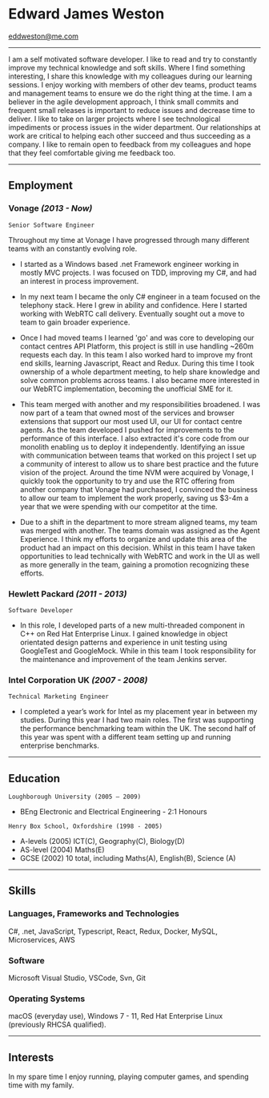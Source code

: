 # Edward James Weston
[eddweston@me.com](mailto:eddweston@me.com)

***

I am a self motivated software developer. I like to read and try to constantly improve my technical knowledge and soft skills. Where I find something interesting, I share this knowledge with my colleagues during our learning sessions. I enjoy working with members of other dev teams, product teams and management teams to ensure we do the right thing at the time. I am a believer in the agile development approach, I think small commits and frequent small releases is important to reduce issues and decrease time to deliver. I like to take on larger projects where I see technological impediments or process issues in the wider department. Our relationships at work are critical to helping each other succeed and thus succeeding as a company. I like to remain open to feedback from my colleagues and hope that they feel comfortable giving me feedback too.

***

## Employment

### Vonage _(2013 - Now)_

 `Senior Software Engineer`

Throughout my time at Vonage I have progressed through many different teams with an constantly evolving role.

- I started as a Windows based .net Framework engineer working in mostly MVC projects. I was focused on TDD, improving my C#, and had an interest in process improvement.

- In my next team I became the only C# engineer in a team focused on the telephony stack. Here I grew in ability and confidence. Here I started working with WebRTC call delivery. Eventually sought out a move to team to gain broader experience.

- Once I had moved teams I learned 'go' and was core to developing our contact centres API Platform, this project is still in use handling ~260m requests each day. In this team I also worked hard to improve my front end skills, learning Javascript, React and Redux. During this time I took ownership of a whole department meeting, to help share knowledge and solve common problems across teams. I also became more interested in our WebRTC implementation, becoming the unofficial SME for it.

- This team merged with another and my responsibilities broadened. I was now part of a team that owned most of the services and browser extensions that support our most used UI, our UI for contact centre agents. As the team developed I pushed for improvements to the performance of this interface. I also extracted it's core code from our monolith enabling us to deploy it independently. Identifying an issue with communication between teams that worked on this project I set up a community of interest to allow us to share best practice and the future vision of the project. Around the time NVM were acquired by Vonage, I quickly took the opportunity to try and use the RTC offering from another company that Vonage had purchased, I convinced the business to allow our team to implement the work properly, saving us $3-4m a year that we were spending with our competitor at the time.

- Due to a shift in the department to more stream aligned teams, my team was merged with another. The teams domain was assigned as the Agent Experience. I think my efforts to organize and update this area of the product had an impact on this decision. Whilst in this team I have taken opportunities to lead technically with WebRTC and work in the UI as well as more generally in the team, gaining a promotion recognizing these efforts.

### Hewlett Packard _(2011 - 2013)_

`Software Developer`

- In this role, I developed parts of a new multi-threaded component in C++ on Red Hat Enterprise Linux. I gained knowledge in object orientated design patterns and experience in unit testing using GoogleTest and GoogleMock. While in this team I took responsibility for the maintenance and improvement of the team Jenkins server.

### Intel Corporation UK _(2007 - 2008)_

`Technical Marketing Engineer`

- I completed a year’s work for Intel as my placement year in between my studies. During this year I had two main roles. The first was supporting the performance benchmarking team within the UK. The second half of this year was spent with a different team setting up and running enterprise benchmarks.

***

## Education

`Loughborough University (2005 – 2009)`

- BEng Electronic and Electrical Engineering - 2:1 Honours

`Henry Box School, Oxfordshire (1998 - 2005)`

- A-levels (2005) ICT(C), Geography(C), Biology(D)
- AS-level (2004) Maths(E)
- GCSE (2002) 10 total, including Maths(A), English(B), Science (A)

***

## Skills

### Languages, Frameworks and Technologies

C#, .net, JavaScript, Typescript, React, Redux, Docker, MySQL, Microservices, AWS

### Software

Microsoft Visual Studio, VSCode, Svn, Git

### Operating Systems

macOS (everyday use), Windows 7 - 11, Red Hat Enterprise Linux (previously RHCSA qualified).

***

## Interests

In my spare time I enjoy running, playing computer games, and spending time with my family.
